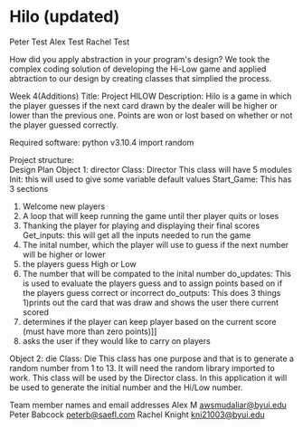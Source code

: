 # Hilo (updated)

Peter Test
Alex Test
Rachel Test

How did you apply abstraction in your program's design?
We took the complex coding solution of developing the Hi-Low game and applied abtraction to our design by creating classes that simplied the process.

Week 4(Additions)
Title: Project HILOW
Description: 
Hilo is a game in which the player guesses if the next card drawn by the dealer will be higher or lower than the previous one. Points are won or lost based on whether or not the player guessed correctly.

Required software: 
  python v3.10.4 
  import random
  
Project structure:   
Design Plan
Object 1: director
Class: Director
This class will have 5 modules
Init: this will used to give some variable default values
Start_Game: This has 3 sections 
  1) Welcome new players
  2) A loop that will keep running the game until ther player quits or loses
  3) Thanking the player for playing and displaying their final scores
Get_inputs: this will get all the inputs needed to run the game
  1) The inital number, which the player will use to guess if the next number will be higher or lower
  2) the players guess High or Low
  3) The number that will be compated to the inital number
do_updates: This is used to evaluate the players guess and to assign points based on if the players guess correct or incorrect
do_outputs: This does 3 things
  1)prints out the card that was draw and shows the user there current scored
  2) determines if the player can keep player based on the current score (must have more than zero points)]]
  3) asks the user if they would like to carry on players

Object 2: die
Class: Die
This class has one purpose and that is to generate a random number from 1 to 13. It will need the random library imported to work.
This class will be used by the Director class. 
In this application it will be used to generate the initial  number and the Hi/Low number. 

  
Team member names and email addresses
Alex M awsmudaliar@byui.edu
Peter Babcock peterb@saefl.com
Rachel Knight kni21003@byui.edu
